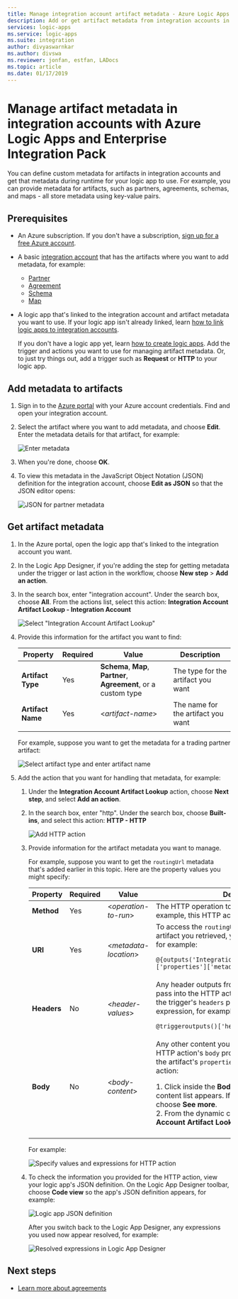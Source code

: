 ```yaml
---
title: Manage integration account artifact metadata - Azure Logic Apps
description: Add or get artifact metadata from integration accounts in Azure Logic Apps with Enterprise Integration Pack
services: logic-apps
ms.service: logic-apps
ms.suite: integration
author: divyaswarnkar
ms.author: divswa
ms.reviewer: jonfan, estfan, LADocs
ms.topic: article
ms.date: 01/17/2019
---
```


# Manage artifact metadata in integration accounts with Azure Logic Apps and Enterprise Integration Pack

You can define custom metadata for artifacts in integration accounts 
and get that metadata during runtime for your logic app to use. 
For example, you can provide metadata for artifacts, such as partners, 
agreements, schemas, and maps - all store metadata using key-value pairs. 

## Prerequisites

* An Azure subscription. If you don't have a subscription, 
<a href="https://azure.microsoft.com/free/" target="_blank">sign up for a free Azure account</a>.

* A basic [integration account](../logic-apps/logic-apps-enterprise-integration-create-integration-account.md) 
that has the artifacts where you want to add metadata, for example: 

  * [Partner](logic-apps-enterprise-integration-partners.md)
  * [Agreement](logic-apps-enterprise-integration-agreements.md)
  * [Schema](logic-apps-enterprise-integration-schemas.md)
  * [Map](logic-apps-enterprise-integration-maps.md)

* A logic app that's linked to the integration account 
and artifact metadata you want to use. If your logic app 
isn't already linked, learn [how to link logic apps to integration accounts](logic-apps-enterprise-integration-create-integration-account.md#link-account). 

  If you don't have a logic app yet, learn [how to create logic apps](../logic-apps/quickstart-create-first-logic-app-workflow.md). 
  Add the trigger and actions you want to use for managing 
  artifact metadata. Or, to just try things out, add a trigger 
  such as **Request** or **HTTP** to your logic app.

## Add metadata to artifacts

1. Sign in to the <a href="https://portal.azure.com" target="_blank">Azure portal</a> 
with your Azure account credentials. Find and open your integration account.

1. Select the artifact where you want to add metadata, 
and choose **Edit**. Enter the metadata details for 
that artifact, for example:

   ![Enter metadata](media/logic-apps-enterprise-integration-metadata/add-partner-metadata.png)

1. When you're done, choose **OK**.

1. To view this metadata in the JavaScript Object Notation (JSON) 
definition for the integration account, choose **Edit as JSON** 
so that the JSON editor opens: 

   ![JSON for partner metadata](media/logic-apps-enterprise-integration-metadata/partner-metadata.png)

## Get artifact metadata

1. In the Azure portal, open the logic app that's 
linked to the integration account you want. 

1. In the Logic App Designer, if you're adding the step for 
getting metadata under the trigger or last action in the workflow, 
choose **New step** > **Add an action**. 

1. In the search box, enter "integration account". 
Under the search box, choose **All**. From the actions list, 
select this action: **Integration Account Artifact Lookup - Integration Account**

   ![Select "Integration Account Artifact Lookup"](media/logic-apps-enterprise-integration-metadata/integration-account-artifact-lookup.png)

1. Provide this information for the artifact you want to find:

   | Property | Required | Value | Description | 
   |----------|---------|-------|-------------| 
   | **Artifact Type** | Yes | **Schema**, **Map**, **Partner**, **Agreement**, or a custom type | The type for the artifact you want | 
   | **Artifact Name** | Yes | <*artifact-name*> | The name for the artifact you want | 
   ||| 

   For example, suppose you want to get the metadata 
   for a trading partner artifact:

   ![Select artifact type and enter artifact name](media/logic-apps-enterprise-integration-metadata/artifact-lookup-information.png)

1. Add the action that you want for handling that metadata, for example:

   1. Under the **Integration Account Artifact Lookup** action, 
   choose **Next step**, and select **Add an action**. 

   1. In the search box, enter "http". Under the search box, 
   choose **Built-ins**, and select this action: **HTTP - HTTP**

      ![Add HTTP action](media/logic-apps-enterprise-integration-metadata/http-action.png)

   1. Provide information for the artifact metadata you want to manage. 

      For example, suppose you want to get the `routingUrl` metadata 
      that's added earlier in this topic. Here are the property 
      values you might specify: 

      | Property | Required | Value | Description | 
      |----------|----------|-------|-------------| 
      | **Method** | Yes | <*operation-to-run*> | The HTTP operation to run on the artifact. For example, this HTTP action uses the **GET** method. | 
      | **URI** | Yes | <*metadata-location*> | To access the `routingUrl` metadata value from the artifact you retrieved, you can use an expression, for example: <p>`@{outputs('Integration_Account_Artifact_Lookup')['properties']['metadata']['routingUrl']}` | 
      | **Headers** | No | <*header-values*> | Any header outputs from the trigger you want to pass into the HTTP action. For example, to pass in the trigger's `headers` property value: you can use an expression, for example: <p>`@triggeroutputs()['headers']` | 
      | **Body** | No | <*body-content*> | Any other content you want to pass through the HTTP action's `body` property. This example passes the artifact's `properties` values into the HTTP action: <p>1. Click inside the **Body** property so the dynamic content list appears. If no properties appear, choose **See more**. <br>2. From the dynamic content list, under **Integration Account Artifact Lookup**, select **Properties**. | 
      |||| 

      For example:

      ![Specify values and expressions for HTTP action](media/logic-apps-enterprise-integration-metadata/add-http-action-values.png)

   1. To check the information you provided for the HTTP action, 
   view your logic app's JSON definition. On the Logic App 
   Designer toolbar, choose **Code view** so the app's JSON 
   definition appears, for example:

      ![Logic app JSON definition](media/logic-apps-enterprise-integration-metadata/finished-logic-app-definition.png)

      After you switch back to the Logic App Designer, 
      any expressions you used now appear resolved, 
      for example:

      ![Resolved expressions in Logic App Designer](media/logic-apps-enterprise-integration-metadata/resolved-expressions.png)

## Next steps

* [Learn more about agreements](logic-apps-enterprise-integration-agreements.md)
